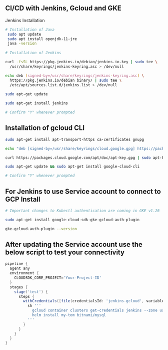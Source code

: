 ## CI/CD with Jenkins, Gcloud and GKE

Jenkins Installation

```bash
# Installation of Java
 sudo apt update
 sudo apt install openjdk-11-jre
 java -version
 
# Installation of Jenkins

curl -fsSL https://pkg.jenkins.io/debian/jenkins.io.key | sudo tee \
  /usr/share/keyrings/jenkins-keyring.asc > /dev/null

echo deb [signed-by=/usr/share/keyrings/jenkins-keyring.asc] \
  https://pkg.jenkins.io/debian binary/ | sudo tee \
  /etc/apt/sources.list.d/jenkins.list > /dev/null
  
sudo apt-get update

sudo apt-get install jenkins

# Confirm "Y" whenever prompted
```
## Installation of gcloud CLI
```bash
sudo apt-get install apt-transport-https ca-certificates gnupg

echo "deb [signed-by=/usr/share/keyrings/cloud.google.gpg] https://packages.cloud.google.com/apt cloud-sdk main"  | sudo tee -a /etc/apt/sources.list.d/google-cloud-sdk.list

curl https://packages.cloud.google.com/apt/doc/apt-key.gpg | sudo apt-key --keyring /usr/share/keyrings/cloud.google.gpg add -

sudo apt-get update && sudo apt-get install google-cloud-cli

# Confirm "Y" whenever prompted
```
## For Jenkins to use Service account to connect to GCP Install 
```bash
# Important changes to Kubectl authentication are coming in GKE v1.26

sudo apt-get install google-cloud-sdk-gke-gcloud-auth-plugin

gke-gcloud-auth-plugin --version
```
## After updating the Service account use the below script  to test your connectivity

```groovy
pipeline {
  agent any
  environment {
    CLOUDSDK_CORE_PROJECT='Your-Project-ID'
  }
  stages {
    stage('test') {
      steps {
        withCredentials([file(credentialsId: 'jenkins-gcloud', variable: 'GCLOUD_CREDS')]) {
          sh '''
            gcloud container clusters get-credentials jenkins --zone us-east1-b --project Your-Project-ID
            helm install my-tom bitnami/mysql
          '''
        }
      }
    }
  }
}

```



